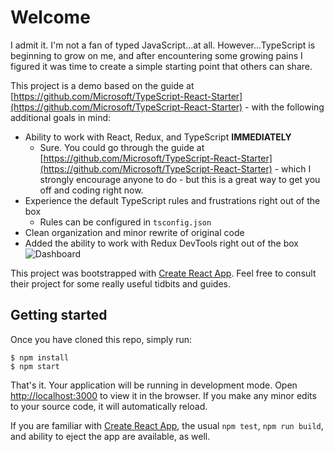 # Welcome
I admit it. I'm not a fan of typed JavaScript...at all. However...TypeScript is beginning to grow on me, and after encountering some growing pains I figured it was time to create a simple starting point that others can share.

This project is a demo based on the guide at [https://github.com/Microsoft/TypeScript-React-Starter](https://github.com/Microsoft/TypeScript-React-Starter) - with the following additional goals in mind:
  + Ability to work with React, Redux, and TypeScript **IMMEDIATELY**
    - Sure. You could go through the guide at [https://github.com/Microsoft/TypeScript-React-Starter](https://github.com/Microsoft/TypeScript-React-Starter) - which I strongly encourage anyone to do - but this is a great way to get you off and coding right now.
  + Experience the default TypeScript rules and frustrations right out of the box
    - Rules can be configured in `tsconfig.json`
  + Clean organization and minor rewrite of original code
  + Added the ability to work with Redux DevTools right out of the box
    ![Dashboard](public/images/00-screencast.gif)  

This project was bootstrapped with [Create React App](https://github.com/facebookincubator/create-react-app). Feel free to consult their project for some really useful tidbits and guides.

## Getting started
Once you have cloned this repo, simply run:

    $ npm install
    $ npm start

That's it. Your application will be running in development mode. Open [http://localhost:3000](http://localhost:3000) to view it in the browser. If you make any minor edits to your source code, it will automatically reload.

If you are familiar with [Create React App](https://github.com/facebookincubator/create-react-app), the usual `npm test`, `npm run build`, and ability to eject the app are available, as well.
